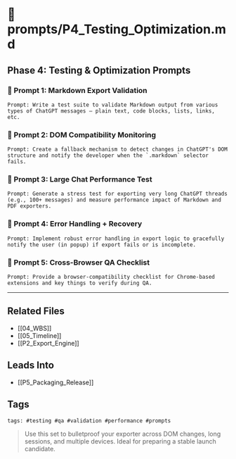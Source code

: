 # 🧪 prompts/P4_Testing_Optimization.md

## Phase 4: Testing & Optimization Prompts

### 🧫 Prompt 1: Markdown Export Validation
```
Prompt: Write a test suite to validate Markdown output from various types of ChatGPT messages — plain text, code blocks, lists, links, etc.
```

### 🧫 Prompt 2: DOM Compatibility Monitoring
```
Prompt: Create a fallback mechanism to detect changes in ChatGPT's DOM structure and notify the developer when the `.markdown` selector fails.
```

### 🧫 Prompt 3: Large Chat Performance Test
```
Prompt: Generate a stress test for exporting very long ChatGPT threads (e.g., 100+ messages) and measure performance impact of Markdown and PDF exporters.
```

### 🧫 Prompt 4: Error Handling + Recovery
```
Prompt: Implement robust error handling in export logic to gracefully notify the user (in popup) if export fails or is incomplete.
```

### 🧫 Prompt 5: Cross-Browser QA Checklist
```
Prompt: Provide a browser-compatibility checklist for Chrome-based extensions and key things to verify during QA.
```

---

## Related Files
- [[04_WBS]]
- [[05_Timeline]]
- [[P2_Export_Engine]]

## Leads Into
- [[P5_Packaging_Release]]

## Tags
`tags: #testing #qa #validation #performance #prompts`

> Use this set to bulletproof your exporter across DOM changes, long sessions, and multiple devices. Ideal for preparing a stable launch candidate.

